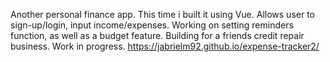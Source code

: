 Another personal finance app. This time i built it using Vue.
Allows user to sign-up/login, input income/expenses.
Working on setting reminders function, as well as a budget feature.
Building for a friends credit repair business. Work in progress.
https://jabrielm92.github.io/expense-tracker2/
